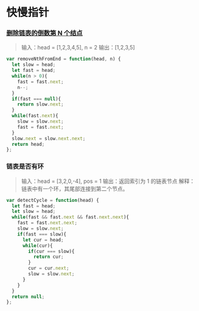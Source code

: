 # 快慢指针

### [删除链表的倒数第 N 个结点](https://leetcode-cn.com/problems/remove-nth-node-from-end-of-list/)

> 输入：head = [1,2,3,4,5], n = 2
> 输出：[1,2,3,5]

```js
var removeNthFromEnd = function(head, n) {
  let slow = head;
  let fast = head;
  while(n > 0){
    fast = fast.next;
    n--;
  }
  if(fast === null){
    return slow.next;
  }
  while(fast.next){
    slow = slow.next;
    fast = fast.next;
  }
  slow.next = slow.next.next;
  return head;
};
```

### 链表是否有环

> 输入：head = [3,2,0,-4], pos = 1
> 输出：返回索引为 1 的链表节点
> 解释：链表中有一个环，其尾部连接到第二个节点。

```js
var detectCycle = function(head) {
  let fast = head;
  let slow = head;
  while(fast && fast.next && fast.next.next){
    fast = fast.next.next;
    slow = slow.next;
    if(fast === slow){
      let cur = head;
      while(cur){
        if(cur === slow){
          return cur;
        }
        cur = cur.next;
        slow = slow.next;
      }
    }
  }
  return null;
};
```

